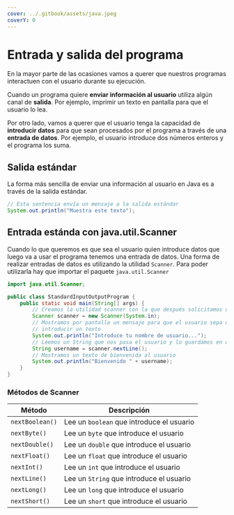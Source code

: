 ```yaml
---
cover: ../.gitbook/assets/java.jpeg
coverY: 0
---
```


# Entrada y salida del programa

En la mayor parte de las ocasiones vamos a querer que nuestros programas interactuen con el usuario durante su ejecución.​

Cuando un programa quiere **enviar información al usuario** utiliza algún canal de **salida**. Por ejemplo, imprimir un texto en pantalla para que el usuario lo lea.​

Por otro lado, vamos a querer que el usuario tenga la capacidad de **introducir datos** para que sean procesados por el programa a través de una **entrada de datos**. Por ejemplo, el  usuario introduce dos números enteros y el programa los suma.

## Salida estándar

La forma más sencilla de enviar una información al usuario en Java es a través de la salida estándar.​

```java
// Esta sentencia envía un mensaje a la salida estándar
System.out.println("Muestra este texto");
```

## ​Entrada estánda con java.util.Scanner

Cuando lo que queremos es que sea el usuario quien introduce datos que luego va a usar el programa tenemos una entrada de datos.​ Una forma de realizar entradas de datos es utilizando la utilidad `Scanner`.​ Para poder utilizarla hay que importar el paquete `java.util.Scanner​`

```java
import java.util.Scanner;

public class StandardInputOutputProgram {
    public static void main(String[] args) {
        // Creamos la utilidad scanner con la que después solicitamos datos al usuario
        Scanner scanner = new Scanner(System.in);
        // Mostramos por pantalla un mensaje para que el usuario sepa que debe
        // introducir un texto
        System.out.println("Introduce tu nombre de usuario...");
        // Leemos un String que nos pasa el usuario y lo guardamos en username
        String username = scanner.nextLine();
        // Mostramos un texto de bienvenida al usuario
        System.out.println("Bienvenido " + username);
    }
}

```

### Métodos de Scanner

| Método          | Descripción                               |
| --------------- | ----------------------------------------- |
| `nextBoolean()` | Lee un `boolean` que introduce el usuario |
| `nextByte()`    | Lee un `byte` que introduce el usuario    |
| `nextDouble()`  | Lee un `double` que introduce el usuario  |
| `nextFloat()`   | Lee un `float` que introduce el usuario   |
| `nextInt()`     | Lee un `int` que introduce el usuario     |
| `nextLine()`    | Lee un `String` que introduce el usuario  |
| `nextLong()`    | Lee un `long` que introduce el usuario    |
| `nextShort()`   | Lee un `short` que introduce el usuario   |

